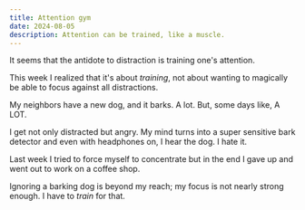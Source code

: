 ```yaml
---
title: Attention gym
date: 2024-08-05
description: Attention can be trained, like a muscle.
---
```


It seems that the antidote to distraction is training one's attention.

This week I realized that it's about _training_, not about wanting to magically be able to focus against all distractions.

My neighbors have a new dog, and it barks. A lot. But, some days like, A LOT.

I get not only distracted but angry. My mind turns into a super sensitive bark detector and even with headphones on, I hear the dog. I hate it.

Last week I tried to force myself to concentrate but in the end I gave up and went out to work on a coffee shop.

Ignoring a barking dog is beyond my reach; my focus is not nearly strong enough. I have to _train_ for that.
